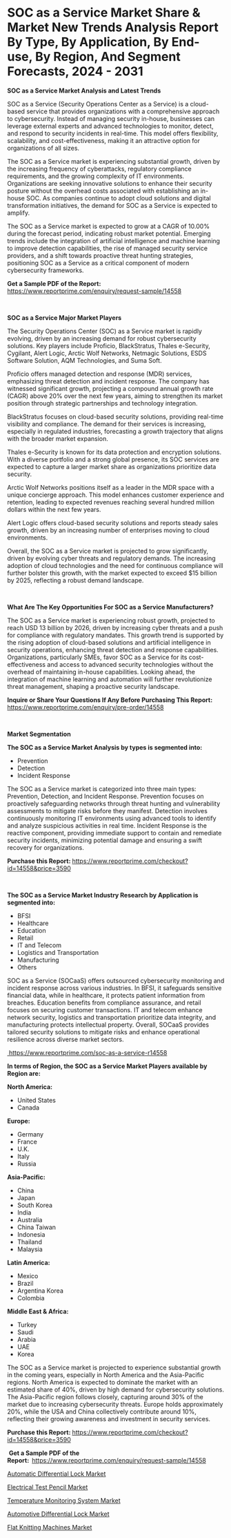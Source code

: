 <p><h1>SOC as a Service Market Share & Market New Trends Analysis Report By Type, By Application, By End-use, By Region, And Segment Forecasts, 2024 - 2031</h1></p><p><strong>SOC as a Service Market Analysis and Latest Trends</strong></p>
<p><p>SOC as a Service (Security Operations Center as a Service) is a cloud-based service that provides organizations with a comprehensive approach to cybersecurity. Instead of managing security in-house, businesses can leverage external experts and advanced technologies to monitor, detect, and respond to security incidents in real-time. This model offers flexibility, scalability, and cost-effectiveness, making it an attractive option for organizations of all sizes.</p><p>The SOC as a Service market is experiencing substantial growth, driven by the increasing frequency of cyberattacks, regulatory compliance requirements, and the growing complexity of IT environments. Organizations are seeking innovative solutions to enhance their security posture without the overhead costs associated with establishing an in-house SOC. As companies continue to adopt cloud solutions and digital transformation initiatives, the demand for SOC as a Service is expected to amplify.</p><p>The SOC as a Service market is expected to grow at a CAGR of 10.00% during the forecast period, indicating robust market potential. Emerging trends include the integration of artificial intelligence and machine learning to improve detection capabilities, the rise of managed security service providers, and a shift towards proactive threat hunting strategies, positioning SOC as a Service as a critical component of modern cybersecurity frameworks.</p></p>
<p><strong>Get a Sample PDF of the Report:&nbsp;</strong> <a href="https://www.reportprime.com/enquiry/request-sample/14558?utm_campaign=1141&utm_medium=2&utm_source=Github&utm_content=ia&utm_term=29112024&utm_id=soc-as-a-service">https://www.reportprime.com/enquiry/request-sample/14558</a></p>
<p>&nbsp;</p>
<p><strong>SOC as a Service Major Market Players</strong></p>
<p><p>The Security Operations Center (SOC) as a Service market is rapidly evolving, driven by an increasing demand for robust cybersecurity solutions. Key players include Proficio, BlackStratus, Thales e-Security, Cygilant, Alert Logic, Arctic Wolf Networks, Netmagic Solutions, ESDS Software Solution, AQM Technologies, and Suma Soft.</p><p>Proficio offers managed detection and response (MDR) services, emphasizing threat detection and incident response. The company has witnessed significant growth, projecting a compound annual growth rate (CAGR) above 20% over the next few years, aiming to strengthen its market position through strategic partnerships and technology integration.</p><p>BlackStratus focuses on cloud-based security solutions, providing real-time visibility and compliance. The demand for their services is increasing, especially in regulated industries, forecasting a growth trajectory that aligns with the broader market expansion.</p><p>Thales e-Security is known for its data protection and encryption solutions. With a diverse portfolio and a strong global presence, its SOC services are expected to capture a larger market share as organizations prioritize data security.</p><p>Arctic Wolf Networks positions itself as a leader in the MDR space with a unique concierge approach. This model enhances customer experience and retention, leading to expected revenues reaching several hundred million dollars within the next few years.</p><p>Alert Logic offers cloud-based security solutions and reports steady sales growth, driven by an increasing number of enterprises moving to cloud environments.</p><p>Overall, the SOC as a Service market is projected to grow significantly, driven by evolving cyber threats and regulatory demands. The increasing adoption of cloud technologies and the need for continuous compliance will further bolster this growth, with the market expected to exceed $15 billion by 2025, reflecting a robust demand landscape.</p></p>
<p>&nbsp;</p>
<p><strong>What Are The Key Opportunities For SOC as a Service Manufacturers?</strong></p>
<p><p>The SOC as a Service market is experiencing robust growth, projected to reach USD 13 billion by 2026, driven by increasing cyber threats and a push for compliance with regulatory mandates. This growth trend is supported by the rising adoption of cloud-based solutions and artificial intelligence in security operations, enhancing threat detection and response capabilities. Organizations, particularly SMEs, favor SOC as a Service for its cost-effectiveness and access to advanced security technologies without the overhead of maintaining in-house capabilities. Looking ahead, the integration of machine learning and automation will further revolutionize threat management, shaping a proactive security landscape.</p></p>
<p><strong>Inquire or Share Your Questions If Any Before Purchasing This Report:</strong> <a href="https://www.reportprime.com/enquiry/pre-order/14558?utm_campaign=1141&utm_medium=2&utm_source=Github&utm_content=ia&utm_term=29112024&utm_id=soc-as-a-service">https://www.reportprime.com/enquiry/pre-order/14558</a></p>
<p>&nbsp;</p>
<p><strong>Market Segmentation</strong></p>
<p><strong>The SOC as a Service Market Analysis by types is segmented into:</strong></p>
<p><ul><li>Prevention</li><li>Detection</li><li>Incident Response</li></ul></p>
<p><p>The SOC as a Service market is categorized into three main types: Prevention, Detection, and Incident Response. Prevention focuses on proactively safeguarding networks through threat hunting and vulnerability assessments to mitigate risks before they manifest. Detection involves continuously monitoring IT environments using advanced tools to identify and analyze suspicious activities in real time. Incident Response is the reactive component, providing immediate support to contain and remediate security incidents, minimizing potential damage and ensuring a swift recovery for organizations.</p></p>
<p><strong>Purchase this Report:&nbsp;</strong><a href="https://www.reportprime.com/checkout?id=14558&price=3590&utm_campaign=1141&utm_medium=2&utm_source=Github&utm_content=ia&utm_term=29112024&utm_id=soc-as-a-service">https://www.reportprime.com/checkout?id=14558&price=3590</a></p>
<p>&nbsp;</p>
<p><strong>The SOC as a Service Market Industry Research by Application is segmented into:</strong></p>
<p><ul><li>BFSI</li><li>Healthcare</li><li>Education</li><li>Retail</li><li>IT and Telecom</li><li>Logistics and Transportation</li><li>Manufacturing</li><li>Others</li></ul></p>
<p><p>SOC as a Service (SOCaaS) offers outsourced cybersecurity monitoring and incident response across various industries. In BFSI, it safeguards sensitive financial data, while in healthcare, it protects patient information from breaches. Education benefits from compliance assurance, and retail focuses on securing customer transactions. IT and telecom enhance network security, logistics and transportation prioritize data integrity, and manufacturing protects intellectual property. Overall, SOCaaS provides tailored security solutions to mitigate risks and enhance operational resilience across diverse market sectors.</p></p>
<p><a href="https://www.reportprime.com/soc-as-a-service-r14558?utm_campaign=1141&utm_medium=2&utm_source=Github&utm_content=ia&utm_term=29112024&utm_id=soc-as-a-service">&nbsp;https://www.reportprime.com/soc-as-a-service-r14558</a></p>
<p><strong>In terms of Region, the SOC as a Service Market Players available by Region are:</strong></p>
<p>
    <p> <strong> North America: </strong>
        <ul>
            <li>United States</li>
            <li>Canada</li>
        </ul>
        </p> 
    <p> <strong> Europe: </strong>
        <ul>
            <li>Germany</li>
            <li>France</li>
            <li>U.K.</li>
            <li>Italy</li>
            <li>Russia</li>
        </ul>
        </p> 
    <p> <strong> Asia-Pacific: </strong>
        <ul>
            <li>China</li>
            <li>Japan</li>
            <li>South Korea</li>
            <li>India</li>
            <li>Australia</li>
            <li>China Taiwan</li>
            <li>Indonesia</li>
            <li>Thailand</li>
            <li>Malaysia</li>
        </ul>
        </p> 
    <p> <strong> Latin America: </strong>
        <ul>
            <li>Mexico</li>
            <li>Brazil</li>
            <li>Argentina Korea</li>
            <li>Colombia</li>
        </ul>
        </p> 
    <p> <strong> Middle East & Africa: </strong>
        <ul>
            <li>Turkey</li>
            <li>Saudi</li>
            <li>Arabia</li>
            <li>UAE</li>
            <li>Korea</li>
        </ul>
    </p>
    </p>
<p><p>The SOC as a Service market is projected to experience substantial growth in the coming years, especially in North America and the Asia-Pacific regions. North America is expected to dominate the market with an estimated share of 40%, driven by high demand for cybersecurity solutions. The Asia-Pacific region follows closely, capturing around 30% of the market due to increasing cybersecurity threats. Europe holds approximately 20%, while the USA and China collectively contribute around 10%, reflecting their growing awareness and investment in security services.</p></p>
<p><strong>Purchase this Report: </strong><a href="https://www.reportprime.com/checkout?id=14558&price=3590&utm_campaign=1141&utm_medium=2&utm_source=Github&utm_content=ia&utm_term=29112024&utm_id=soc-as-a-service">https://www.reportprime.com/checkout?id=14558&price=3590</a></p>
<p>&nbsp;<strong>Get a Sample PDF of the Report:&nbsp;&nbsp;</strong><a href="https://www.reportprime.com/enquiry/request-sample/14558?utm_campaign=1141&utm_medium=2&utm_source=Github&utm_content=ia&utm_term=29112024&utm_id=soc-as-a-service">https://www.reportprime.com/enquiry/request-sample/14558</a></p>
<p><strong></strong></p>
<p><p><a href="https://issuu.com/reportprime-2/docs/automatic-differential-lock-market-size-2030.pptx?utm_campaign=1141&utm_medium=2&utm_source=Github&utm_content=ia&utm_term=29112024&utm_id=soc-as-a-service">Automatic Differential Lock Market</a></p><p><a href="https://www.linkedin.com/pulse/electrical-test-pencil-market-global-regional-analysis-brstf?utm_campaign=1141&utm_medium=2&utm_source=Github&utm_content=ia&utm_term=29112024&utm_id=soc-as-a-service">Electrical Test Pencil Market</a></p><p><a href="https://www.linkedin.com/pulse/temperature-monitoring-system-market-research-report-exploring-oc9re?utm_campaign=1141&utm_medium=2&utm_source=Github&utm_content=ia&utm_term=29112024&utm_id=soc-as-a-service">Temperature Monitoring System Market</a></p><p><a href="https://issuu.com/reportprime-2/docs/automotive-differential-lock-market-size-2030.pptx?utm_campaign=1141&utm_medium=2&utm_source=Github&utm_content=ia&utm_term=29112024&utm_id=soc-as-a-service">Automotive Differential Lock Market</a></p><p><a href="https://www.linkedin.com/pulse/flat-knitting-machines-market-trends-growth-outlook-rxdne?utm_campaign=1141&utm_medium=2&utm_source=Github&utm_content=ia&utm_term=29112024&utm_id=soc-as-a-service">Flat Knitting Machines Market</a></p></p>